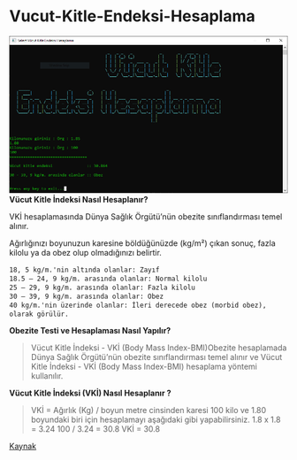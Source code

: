 # Vucut-Kitle-Endeksi-Hesaplama
[![](https://raw.githubusercontent.com/TurkoBey/Vucut-Kitle-Indeksi-Hesaplama/master/aaa.PNG)](https://raw.githubusercontent.com/TurkoBey/Vucut-Kitle-Indeksi-Hesaplama/master/aaa.PNG)
**Vücut Kitle İndeksi Nasıl Hesaplanır?**

VKİ hesaplamasında Dünya Sağlık Örgütü’nün obezite sınıflandırması temel alınır.

Ağırlığınızı boyunuzun karesine böldüğünüzde (kg/m²) çıkan sonuç, fazla kilolu ya da obez olup olmadığınızı belirtir.

    18, 5 kg/m.'nin altında olanlar: Zayıf
    18.5 – 24, 9 kg/m. arasında olanlar: Normal kilolu
    25 – 29, 9 kg/m. arasında olanlar: Fazla kilolu
    30 – 39, 9 kg/m. arasında olanlar: Obez
    40 kg/m.'nin üzerinde olanlar: İleri derecede obez (morbid obez), olarak görülür.

**Obezite Testi ve Hesaplaması Nasıl Yapılır?**

> Vücut Kitle İndeksi - VKİ (Body Mass Index-BMI)Obezite hesaplamada Dünya Sağlık Örgütü’nün obezite sınıflandırması temel alınır ve Vücut Kitle İndeksi - VKİ (Body Mass Index-BMI) hesaplama yöntemi kullanılır.

**Vücut Kitle İndeksi (VKİ) Nasıl Hesaplanır ?**

> VKİ = Ağırlık (Kg) / boyun metre cinsinden karesi
100 kilo ve 1.80 boyundaki biri için hesaplamayı aşağıdaki gibi yapabilirsiniz.
1.8 x 1.8 = 3.24
100 / 3.24 = 30.8
VKİ = 30.8

[Kaynak](https://www.acibadem.com.tr/ilgi-alani/vucut-kitle-indeksi-hesaplama/ "Kaynak")
